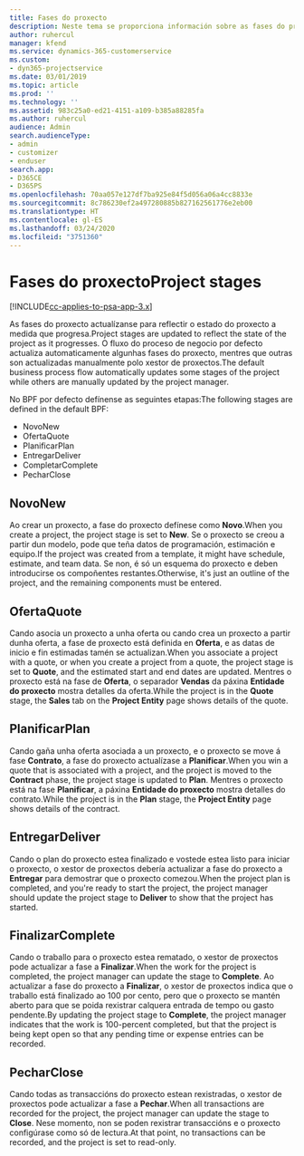 ```yaml
---
title: Fases do proxecto
description: Neste tema se proporciona información sobre as fases do proxecto.
author: ruhercul
manager: kfend
ms.service: dynamics-365-customerservice
ms.custom:
- dyn365-projectservice
ms.date: 03/01/2019
ms.topic: article
ms.prod: ''
ms.technology: ''
ms.assetid: 983c25a0-ed21-4151-a109-b385a88285fa
ms.author: ruhercul
audience: Admin
search.audienceType:
- admin
- customizer
- enduser
search.app:
- D365CE
- D365PS
ms.openlocfilehash: 70aa057e127df7ba925e84f5d056a06a4cc8833e
ms.sourcegitcommit: 8c786230ef2a497280885b827162561776e2eb00
ms.translationtype: HT
ms.contentlocale: gl-ES
ms.lasthandoff: 03/24/2020
ms.locfileid: "3751360"
---
```

# <a name="project-stages"></a><span data-ttu-id="3c4a0-103">Fases do proxecto</span><span class="sxs-lookup"><span data-stu-id="3c4a0-103">Project stages</span></span> 

[!INCLUDE[cc-applies-to-psa-app-3.x](../includes/cc-applies-to-psa-app-3x.md)]

<span data-ttu-id="3c4a0-104">As fases do proxecto actualízanse para reflectir o estado do proxecto a medida que progresa.</span><span class="sxs-lookup"><span data-stu-id="3c4a0-104">Project stages are updated to reflect the state of the project as it progresses.</span></span> <span data-ttu-id="3c4a0-105">O fluxo do proceso de negocio por defecto actualiza automaticamente algunhas fases do proxecto, mentres que outras son actualizadas manualmente polo xestor de proxectos.</span><span class="sxs-lookup"><span data-stu-id="3c4a0-105">The default business process flow automatically updates some stages of the project while others are manually updated by the project manager.</span></span> 

<span data-ttu-id="3c4a0-106">No BPF por defecto defínense as seguintes etapas:</span><span class="sxs-lookup"><span data-stu-id="3c4a0-106">The following stages are defined in the default BPF:</span></span>

- <span data-ttu-id="3c4a0-107">Novo</span><span class="sxs-lookup"><span data-stu-id="3c4a0-107">New</span></span>
- <span data-ttu-id="3c4a0-108">Oferta</span><span class="sxs-lookup"><span data-stu-id="3c4a0-108">Quote</span></span>
- <span data-ttu-id="3c4a0-109">Planificar</span><span class="sxs-lookup"><span data-stu-id="3c4a0-109">Plan</span></span>
- <span data-ttu-id="3c4a0-110">Entregar</span><span class="sxs-lookup"><span data-stu-id="3c4a0-110">Deliver</span></span>
- <span data-ttu-id="3c4a0-111">Completar</span><span class="sxs-lookup"><span data-stu-id="3c4a0-111">Complete</span></span>
- <span data-ttu-id="3c4a0-112">Pechar</span><span class="sxs-lookup"><span data-stu-id="3c4a0-112">Close</span></span> 

## <a name="new"></a><span data-ttu-id="3c4a0-113">Novo</span><span class="sxs-lookup"><span data-stu-id="3c4a0-113">New</span></span>

<span data-ttu-id="3c4a0-114">Ao crear un proxecto, a fase do proxecto defínese como **Novo**.</span><span class="sxs-lookup"><span data-stu-id="3c4a0-114">When you create a project, the project stage is set to **New**.</span></span> <span data-ttu-id="3c4a0-115">Se o proxecto se creou a partir dun modelo, pode que teña datos de programación, estimación e equipo.</span><span class="sxs-lookup"><span data-stu-id="3c4a0-115">If the project was created from a template, it might have schedule, estimate, and team data.</span></span> <span data-ttu-id="3c4a0-116">Se non, é só un esquema do proxecto e deben introducirse os compoñentes restantes.</span><span class="sxs-lookup"><span data-stu-id="3c4a0-116">Otherwise, it's just an outline of the project, and the remaining components must be entered.</span></span>

## <a name="quote"></a><span data-ttu-id="3c4a0-117">Oferta</span><span class="sxs-lookup"><span data-stu-id="3c4a0-117">Quote</span></span>

<span data-ttu-id="3c4a0-118">Cando asocia un proxecto a unha oferta ou cando crea un proxecto a partir dunha oferta, a fase de proxecto está definida en **Oferta**, e as datas de inicio e fin estimadas tamén se actualizan.</span><span class="sxs-lookup"><span data-stu-id="3c4a0-118">When you associate a project with a quote, or when you create a project from a quote, the project stage is set to **Quote**, and the estimated start and end dates are updated.</span></span> <span data-ttu-id="3c4a0-119">Mentres o proxecto está na fase de **Oferta**, o separador **Vendas** da páxina **Entidade do proxecto** mostra detalles da oferta.</span><span class="sxs-lookup"><span data-stu-id="3c4a0-119">While the project is in the **Quote** stage, the **Sales** tab on the **Project Entity** page shows details of the quote.</span></span>

## <a name="plan"></a><span data-ttu-id="3c4a0-120">Planificar</span><span class="sxs-lookup"><span data-stu-id="3c4a0-120">Plan</span></span>

<span data-ttu-id="3c4a0-121">Cando gaña unha oferta asociada a un proxecto, e o proxecto se move á fase **Contrato**, a fase do proxecto actualízase a **Planificar**.</span><span class="sxs-lookup"><span data-stu-id="3c4a0-121">When you win a quote that is associated with a project, and the project is moved to the **Contract** phase, the project stage is updated to **Plan**.</span></span> <span data-ttu-id="3c4a0-122">Mentres o proxecto está na fase **Planificar**, a páxina **Entidade do proxecto** mostra detalles do contrato.</span><span class="sxs-lookup"><span data-stu-id="3c4a0-122">While the project is in the **Plan** stage, the **Project Entity** page shows details of the contract.</span></span>

## <a name="deliver"></a><span data-ttu-id="3c4a0-123">Entregar</span><span class="sxs-lookup"><span data-stu-id="3c4a0-123">Deliver</span></span>

<span data-ttu-id="3c4a0-124">Cando o plan do proxecto estea finalizado e vostede estea listo para iniciar o proxecto, o xestor de proxectos debería actualizar a fase do proxecto a **Entregar** para demostrar que o proxecto comezou.</span><span class="sxs-lookup"><span data-stu-id="3c4a0-124">When the project plan is completed, and you're ready to start the project, the project manager should update the project stage to **Deliver** to show that the project has started.</span></span>

## <a name="complete"></a><span data-ttu-id="3c4a0-125">Finalizar</span><span class="sxs-lookup"><span data-stu-id="3c4a0-125">Complete</span></span> 

<span data-ttu-id="3c4a0-126">Cando o traballo para o proxecto estea rematado, o xestor de proxectos pode actualizar a fase a **Finalizar**.</span><span class="sxs-lookup"><span data-stu-id="3c4a0-126">When the work for the project is completed, the project manager can update the stage to **Complete**.</span></span> <span data-ttu-id="3c4a0-127">Ao actualizar a fase do proxecto a **Finalizar**, o xestor de proxectos indica que o traballo está finalizado ao 100 por cento, pero que o proxecto se mantén aberto para que se poida rexistrar calquera entrada de tempo ou gasto pendente.</span><span class="sxs-lookup"><span data-stu-id="3c4a0-127">By updating the project stage to **Complete**, the project manager indicates that the work is 100-percent completed, but that the project is being kept open so that any pending time or expense entries can be recorded.</span></span>

## <a name="close"></a><span data-ttu-id="3c4a0-128">Pechar</span><span class="sxs-lookup"><span data-stu-id="3c4a0-128">Close</span></span>

<span data-ttu-id="3c4a0-129">Cando todas as transaccións do proxecto estean rexistradas, o xestor de proxectos pode actualizar a fase a **Pechar**.</span><span class="sxs-lookup"><span data-stu-id="3c4a0-129">When all transactions are recorded for the project, the project manager can update the stage to **Close**.</span></span> <span data-ttu-id="3c4a0-130">Nese momento, non se poden rexistrar transaccións e o proxecto configúrase como só de lectura.</span><span class="sxs-lookup"><span data-stu-id="3c4a0-130">At that point, no transactions can be recorded, and the project is set to read-only.</span></span>
